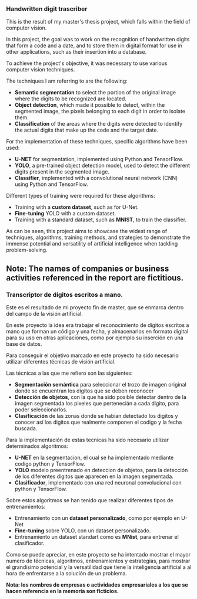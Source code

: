 ### Handwritten digit trascriber
This is the result of my master's thesis project, which falls within the field of computer vision.

In this project, the goal was to work on the recognition of handwritten digits that form a code and a date, and to store them in digital format for use in other applications, such as their insertion into a database.

To achieve the project's objective, it was necessary to use various computer vision techniques.

The techniques I am referring to are the following:

- **Semantic segmentation** to select the portion of the original image where the digits to be recognized are located.
- **Object detection**, which made it possible to detect, within the segmented image, the pixels belonging to each digit in order to isolate them.
- **Classification** of the areas where the digits were detected to identify the actual digits that make up the code and the target date.
  
For the implementation of these techniques, specific algorithms have been used:

- **U-NET** for segmentation, implemented using Python and TensorFlow.
- **YOLO**, a pre-trained object detection model, used to detect the different digits present in the segmented image.
- **Classifier**, implemented with a convolutional neural network (CNN) using Python and TensorFlow.
  
Different types of training were required for these algorithms:

- Training with a **custom dataset**, such as for U-Net.
- **Fine-tuning** YOLO with a custom dataset.
- Training with a standard dataset, such as **MNIST**, to train the classifier.
  
As can be seen, this project aims to showcase the widest range of techniques, algorithms, training methods, and strategies to demonstrate the immense potential and versatility of artificial intelligence when tackling problem-solving.


**Note: The names of companies or business activities referenced in the report are fictitious.**
--------------------------------------------------------------------------------------------------------------

### Transcriptor de dígitos escritos a mano.

Este es el resultado de mi proyecto fin de master, que se enmarca dentro del campo de la visión artificial. 

En este proyecto la idea era trabajar el reconocimiento de dígitos escritos a mano que forman un código y una fecha, y almacenarlos en formato digital para su uso en otras aplicaciones, como por ejemplo su inserción en una base de datos. 

Para conseguir el objetivo marcado en este proyecto ha sido necesario utilizar diferentes técnicas de visión artificial.

Las técnicas a las que me refiero son las siguientes:
- **Segmentación semántica** para seleccionar el trozo de imagen original donde se encuentran los dígitos que se deben reconocer
- **Detección de objetos**, con la que ha sido posible detectar dentro de la imagen segmentada los pixeles que pertenecián a cada digito, para poder seleccionarlos.
- **Clasificación** de las zonas donde se habian detectado los digitos y conocer así los digitos que realmente componen el codigo y la fecha buscada.

Para la implementación de estas tecnicas ha sido necesario utilizar determinados algoritmos:
- **U-NET** en la segmentacion, el cual se ha implementado mediante codigo python y TensorFlow. 
- **YOLO**  modelo preentrenado en deteccion de objetos, para la detección de los diferentes digitos que aparecen en la imagen segmentada. 
- **Clasificador**, implementado con una red neuronal convolucional con python y  TensorFlow.

Sobre estos algoritmos se han tenido que realizar diferentes tipos de entrenamientos:
- Entrenamiento con un **dataset personalizado**, como por ejemplo en U-Net
- **Fine-tuning** sobre YOLO, con un dataset personalizado.
- Entrenamiento un dataset standart como es **MNist**, para entrenar el clasificador.

Como se puede apreciar, en este proyecto se ha intentado mostrar el mayor numero de técnicas, algoritmos, entrenamientos y estrategias, para mostrar el grandísimo potencial y la versatilidad que tiene la inteligencia artificial a al hora de enfrentarse a la solución de un problema.


**Nota: los nombres de empresas o actividades empresariales a los que se hacen referencia en la memoria son ficticios.**

